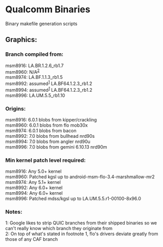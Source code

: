 # Qualcomm Binaries
Binary makefile generation scripts

## Graphics:
### Branch compiled from:
msm8916: LA.BR.1.2.6_rb1.7  
msm8960: N/A<sup>[2](#floEGL)</sup>  
msm8974: LA.BF.1.1.3_rb1.5  
msm8992: assumed<sup>[1](#googleEGL)</sup> LA.BF64.1.2.3_rb1.2  
msm8994: assumed<sup>[1](#googleEGL)</sup> LA.BF64.1.2.3_rb1.2  
msm8996: LA.UM.5.5_rb1.10
### Origins:
msm8916: 6.0.1 blobs from kipper/crackling  
msm8960: 6.0.1 blobs from flo mob30x  
msm8974: 6.0.1 blobs from bacon  
msm8992: 7.0 blobs from bullhead nrd90s  
msm8994: 7.0 blobs from angler nrd90u  
msm8996: 7.0 blobs from gemini 6.10.13 nrd90m  
### Min kernel patch level required:
msm8916: Any 5.0+ kernel  
msm8960: Patched kgsl up to android-msm-flo-3.4-marshmallow-mr2   
msm8974: Any 5.1+ kernel  
msm8992: Any 6.0+ kernel  
msm8994: Any 6.0+ kernel  
msm8996: Patched mdss/kgsl up to LA.UM.5.5.r1-00100-8x96.0  

### Notes:
<a name="googleEGL">1</a>: Google likes to strip QUIC branches from their shipped binaries so we can't really know which branch they originate from  
<a name="floEGL">2</a>: On top of what's stated in footnote 1, flo's drivers deviate greatly from those of any CAF branch
